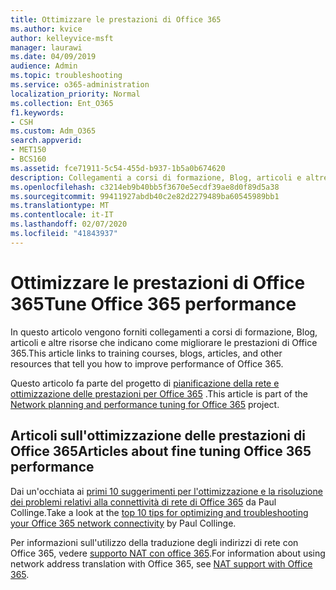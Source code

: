 ```yaml
---
title: Ottimizzare le prestazioni di Office 365
ms.author: kvice
author: kelleyvice-msft
manager: laurawi
ms.date: 04/09/2019
audience: Admin
ms.topic: troubleshooting
ms.service: o365-administration
localization_priority: Normal
ms.collection: Ent_O365
f1.keywords:
- CSH
ms.custom: Adm_O365
search.appverid:
- MET150
- BCS160
ms.assetid: fce71911-5c54-455d-b937-1b5a0b674620
description: Collegamenti a corsi di formazione, Blog, articoli e altre risorse che indicano come migliorare le prestazioni di Office 365.
ms.openlocfilehash: c3214eb9b40bb5f3670e5ecdf39ae8d0f89d5a38
ms.sourcegitcommit: 99411927abdb40c2e82d2279489ba60545989bb1
ms.translationtype: MT
ms.contentlocale: it-IT
ms.lasthandoff: 02/07/2020
ms.locfileid: "41843937"
---
```

# <a name="tune-office-365-performance"></a><span data-ttu-id="48b2f-103">Ottimizzare le prestazioni di Office 365</span><span class="sxs-lookup"><span data-stu-id="48b2f-103">Tune Office 365 performance</span></span>

<span data-ttu-id="48b2f-104">In questo articolo vengono forniti collegamenti a corsi di formazione, Blog, articoli e altre risorse che indicano come migliorare le prestazioni di Office 365.</span><span class="sxs-lookup"><span data-stu-id="48b2f-104">This article links to training courses, blogs, articles, and other resources that tell you how to improve performance of Office 365.</span></span>
  
<span data-ttu-id="48b2f-105">Questo articolo fa parte del progetto di [pianificazione della rete e ottimizzazione delle prestazioni per Office 365](https://aka.ms/tune) .</span><span class="sxs-lookup"><span data-stu-id="48b2f-105">This article is part of the [Network planning and performance tuning for Office 365](https://aka.ms/tune) project.</span></span>
   
## <a name="articles-about-fine-tuning-office-365-performance"></a><span data-ttu-id="48b2f-106">Articoli sull'ottimizzazione delle prestazioni di Office 365</span><span class="sxs-lookup"><span data-stu-id="48b2f-106">Articles about fine tuning Office 365 performance</span></span>

<span data-ttu-id="48b2f-107">Dai un'occhiata ai [primi 10 suggerimenti per l'ottimizzazione e la risoluzione dei problemi relativi alla connettività di rete di Office 365](https://blogs.technet.com/b/onthewire/archive/2014/06/18/top-10-tips-for-optimising-amp-troubleshooting-your-office-365-network-connectivity.aspx) da Paul Collinge.</span><span class="sxs-lookup"><span data-stu-id="48b2f-107">Take a look at the [top 10 tips for optimizing and troubleshooting your Office 365 network connectivity](https://blogs.technet.com/b/onthewire/archive/2014/06/18/top-10-tips-for-optimising-amp-troubleshooting-your-office-365-network-connectivity.aspx) by Paul Collinge.</span></span> 
  
<span data-ttu-id="48b2f-108">Per informazioni sull'utilizzo della traduzione degli indirizzi di rete con Office 365, vedere [supporto NAT con office 365](nat-support-with-office-365.md).</span><span class="sxs-lookup"><span data-stu-id="48b2f-108">For information about using network address translation with Office 365, see [NAT support with Office 365](nat-support-with-office-365.md).</span></span>
  

